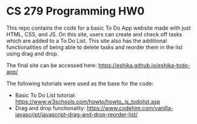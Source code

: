 # CS 279 Programming HW0

This repo contains the code for a basic To Do App website made with just HTML, CSS, and JS. On this site, users can create and check off tasks which are added to a To Do List. This site also has the additional functionalities of being able to delete tasks and reorder them in the list using drag and drop.

The final site can be accessed here: https://eshika.github.io/eshika-todo-app/

The following tutorials were used as the base for the code:
* Basic To Do List tutorial: https://www.w3schools.com/howto/howto_js_todolist.asp
* Drag and drop functionality: https://www.codehim.com/vanilla-javascript/javascript-drag-and-drop-reorder-list/
